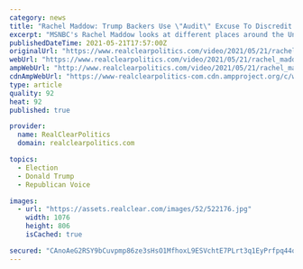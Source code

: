 ```yaml
---
category: news
title: "Rachel Maddow: Trump Backers Use \"Audit\" Excuse To Discredit Elections After Trump Loss"
excerpt: "MSNBC's Rachel Maddow looks at different places around the United States where Donald Trump supporters, inspired by the ballot inspection spectacle in Arizona, are using conspiracy theories to insist on more 'audits' of the 2020 election results Trump lost,"
publishedDateTime: 2021-05-21T17:57:00Z
originalUrl: "https://www.realclearpolitics.com/video/2021/05/21/rachel_maddow_trump_backers_use_audit_excuse_to_discredit_elections_after_trump_loss.html#!"
webUrl: "https://www.realclearpolitics.com/video/2021/05/21/rachel_maddow_trump_backers_use_audit_excuse_to_discredit_elections_after_trump_loss.html#!"
ampWebUrl: "http://www.realclearpolitics.com/video/2021/05/21/rachel_maddow_trump_backers_use_audit_excuse_to_discredit_elections_after_trump_loss.amp.html"
cdnAmpWebUrl: "https://www-realclearpolitics-com.cdn.ampproject.org/c/www.realclearpolitics.com/video/2021/05/21/rachel_maddow_trump_backers_use_audit_excuse_to_discredit_elections_after_trump_loss.amp.html"
type: article
quality: 92
heat: 92
published: true

provider:
  name: RealClearPolitics
  domain: realclearpolitics.com

topics:
  - Election
  - Donald Trump
  - Republican Voice

images:
  - url: "https://assets.realclear.com/images/52/522176.jpg"
    width: 1076
    height: 806
    isCached: true

secured: "CAnoAeG2RSY9bCuvpmp86ze3sHsO1MfhoxL9ESVchtE7PLrt3q1EyPrfpq44oqhTMhSiHX8bLqiijmomQzOO7WX/G1vONVrWB7QNYostuVYIi+nuQAYOyOFgFmJDIxS+tNElGSA1SfzzwbZVyKrRd/Ggo9SEmIE+c8qGgrvcDk1Ie3k1tbQ2mJsxpHdWKdqysEL4kvOy/28e8EuzjLHimyjhBH/Hbt0hpXwvqD+O85SnNf/hpHIIzyvltwXGof3AKHUnFM6pPz+aaB9B7WamEC/XhXox10onVbbsIXNlCMgdS5OPOYSzB2u1Xrr7DWP2Tiy36dgdTswF8DJz1HwRFr18qMnhBxS3epBgV/D31RI=;VJc8c2IKBA5jirZBUDX1nQ=="
---
```


